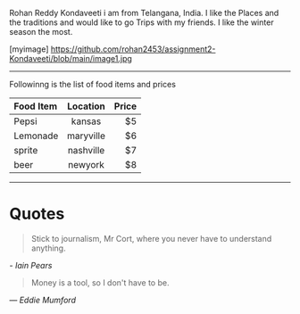 Rohan Reddy Kondaveeti
i am from Telangana, India. I like the Places and the traditions and would like to go Trips with my friends. I like the winter season the most.

[myimage] https://github.com/rohan2453/assignment2-Kondaveeti/blob/main/image1.jpg


---------------------------------------------------------------------------------------------
Followinng is the list of food items and prices


| Food Item      | Location | Price    |
| :---        |    :----:   |          ---: |
| Pepsi    | kansas      |  $5   |
| Lemonade | maryville   |   $6    |
| sprite   | nashville   |   $7    |
| beer     | newyork     |   $8    |

-----------------------------------------------------------------------------------------

# Quotes

>Stick to journalism, Mr Cort, where you never have to understand anything.

  *- Iain Pears*

>Money is a tool, so I don't have to be.

  *― Eddie Mumford*